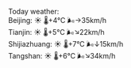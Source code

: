 Today weather:  
Beijing: ☀️   🌡️+4°C 🌬️→35km/h  
Tianjin: ☀️   🌡️+5°C 🌬️↘22km/h  
Shijiazhuang: ☀️   🌡️+7°C 🌬️↓15km/h  
Tangshan: ☀️   🌡️+6°C 🌬️↘34km/h  
